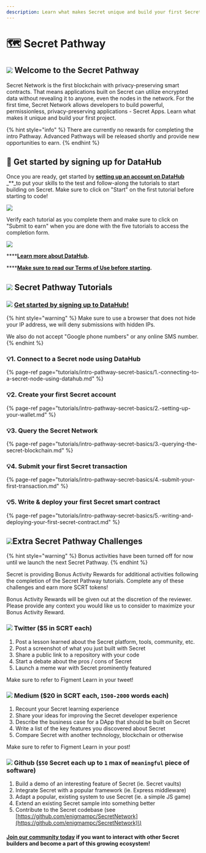 ```yaml
---
description: Learn what makes Secret unique and build your first Secret smart contract
---
```


# 🗺 Secret Pathway

## ![](../../.gitbook/assets/logo1.png) Welcome to the Secret Pathway

Secret Network is the first blockchain with privacy-preserving smart contracts. That means applications built on Secret can utilize encrypted data without revealing it to anyone, even the nodes in the network. For the first time, Secret Network allows developers to build powerful, permissionless, privacy-preserving applications - Secret Apps. Learn what makes it unique and build your first project.

{% hint style="info" %}
There are currently no rewards for completing the intro Pathway. Advanced Pathways will be released shortly and provide new opportunities to earn.
{% endhint %}

## 🏁 Get started by signing up for DataHub

Once you are ready, get started by [**setting up an account on DataHub**](https://datahub.figment.io/sign_up?service=secret) \_\*\*\_to put your skills to the test and follow-along the tutorials to start building on Secret. Make sure to click on "Start" on the first tutorial before starting to code!

![](../../.gitbook/assets/imageedit_4_5048908067.png)

Verify each tutorial as you complete them and make sure to click on "Submit to earn" when you are done with the five tutorials to access the completion form.

![](../../.gitbook/assets/imageedit_6_4212229458.jpg)

\*\*\*\*[**Learn more about DataHub**](https://learn.figment.io/guides/datahub-products)**.**

\*\*\*\*[**Make sure to read our Terms of Use before starting**](https://learn.datahub.figment.io/terms-of-use)**.**

## ![](../../.gitbook/assets/logo1.png) Secret Pathway Tutorials

### ![](../../.gitbook/assets/vhhp1wl4_400x400-1-.jpg) [Get started by signing up to DataHub!](https://datahub.figment.io/sign_up?service=secret)

{% hint style="warning" %}
Make sure to use a browser that does not hide your IP address, we will deny submissions with hidden IPs.

We also do not accept "Google phone numbers" or any online SMS number.
{% endhint %}

### 💡1. Connect to a Secret node using DataHub

{% page-ref page="tutorials/intro-pathway-secret-basics/1.-connecting-to-a-secret-node-using-datahub.md" %}

### 💡2. Create your first Secret account

{% page-ref page="tutorials/intro-pathway-secret-basics/2.-setting-up-your-wallet.md" %}

### 💡3. Query the Secret Network

{% page-ref page="tutorials/intro-pathway-secret-basics/3.-querying-the-secret-blockchain.md" %}

### 💡4. Submit your first Secret transaction

{% page-ref page="tutorials/intro-pathway-secret-basics/4.-submit-your-first-transaction.md" %}

### 💡5. Write & deploy your first Secret smart contract

{% page-ref page="tutorials/intro-pathway-secret-basics/5.-writing-and-deploying-your-first-secret-contract.md" %}

## ![](../../.gitbook/assets/logo1.png)Extra Secret Pathway Challenges

{% hint style="warning" %}
Bonus activities have been turned off for now until we launch the next Secret Pathway.
{% endhint %}

Secret is providing Bonus Activity Rewards for additional activities following the completion of the Secret Pathway tutorials. Complete any of these challenges and earn more SCRT tokens!

Bonus Activity Rewards will be given out at the discretion of the reviewer. Please provide any context you would like us to consider to maximize your Bonus Activity Reward.

### ![](https://github.com/figment-networks/datahub-learn/tree/09569d196cdea95621779187e595ce39c3890190/.gitbook/assets/download-6-1-%20%281%29%20%286%29.png) Twitter \($5 in SCRT each\)

1. Post a lesson learned about the Secret platform, tools, community, etc.
2. Post a screenshot of what you just built with Secret
3. Share a public link to a repository with your code
4. Start a debate about the pros / cons of Secret
5. Launch a meme war with Secret prominently featured

Make sure to refer to Figment Learn in your tweet!

### ![](https://github.com/figment-networks/datahub-learn/tree/09569d196cdea95621779187e595ce39c3890190/.gitbook/assets/download-7-1-%20%281%29%20%285%29.png) Medium \($20 in SCRT each, `1500-2000` words each\)

1. Recount your Secret learning experience
2. Share your ideas for improving the Secret developer experience
3. Describe the business case for a DApp that should be built on Secret
4. Write a list of the key features you discovered about Secret
5. Compare Secret with another technology, blockchain or otherwise

Make sure to refer to Figment Learn in your post!

### ![](../../.gitbook/assets/github-square-512.png) Github \(`$50` Secret each up to `1` max of `meaningful` piece of software\)

1. Build a demo of an interesting feature of Secret \(ie. Secret vaults\)
2. Integrate Secret with a popular framework \(ie. Express middleware\)
3. Adapt a popular, existing system to use Secret \(ie. a simple JS game\)
4. Extend an existing Secret sample into something better 
5. Contribute to the Secret codebase \(see [https://github.com/enigmampc/SecretNetwork](https://github.com/enigmampc/SecretNetwork)\)

#### [Join our community today](https://discord.gg/PtkKz5) if you want to interact with other Secret builders and become a part of this growing ecosystem!

